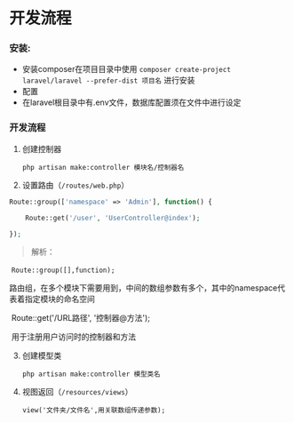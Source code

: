 # 开发流程

### 安装:

- 安装composer在项目目录中使用 `composer create-project laravel/laravel --prefer-dist 项目名` 进行安装
- 配置
- 在laravel根目录中有.env文件，数据库配置须在文件中进行设定

### 开发流程

1. 创建控制器

   `php artisan make:controller 模块名/控制器名`

2. 设置路由（`/routes/web.php`）

```php
Route::group(['namespace' => 'Admin'], function() {

	Route::get('/user', 'UserController@index');

});
```

> 解析：

​	`Route::group([],function);`

​	路由组，在多个模块下需要用到，中间的数组参数有多个，其中的namespace代表着指定模块的命名空间

​	Route::get('/URL路径', '控制器@方法');

​	用于注册用户访问时的控制器和方法

3. 创建模型类

   `php artisan make:controller 模型类名`

4. 视图返回（`/resources/views`）

   `view('文件夹/文件名',用关联数组传递参数);`

